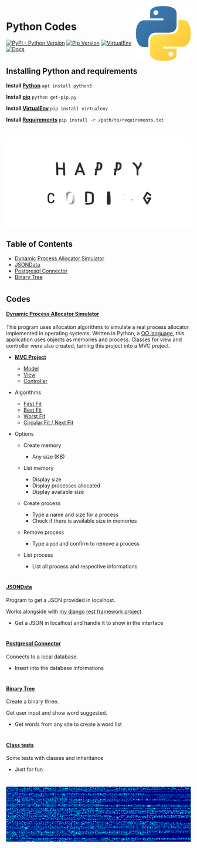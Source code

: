 <img align="right" width="150" height="150" src="/others/media/python_snake_logo.png">

# Python Codes

[![PyPI - Python Version](https://img.shields.io/pypi/pyversions/Django.svg)](https://www.python.org/downloads/) [![Pip Version](https://warehouse-camo.cmh1.psfhosted.org/cd7ef4975d71b4a87a35b3c01b5b1ec8481c4549/68747470733a2f2f696d672e736869656c64732e696f2f707970692f762f7069702e737667)](https://pypi.org/project/pip/) [![VirtualEnv](https://img.shields.io/badge/virtualenv-16.0.0-blue.svg)](https://virtualenv.pypa.io/en/stable/changes/#id1) [![Docs](https://img.shields.io/badge/docs-check%20out-brightgreen.svg)](https://docs.python.org/3/)

# 

## Installing Python and requirements

**Install [Python](https://www.python.org/)** `apt install python3`

**Install [pip](https://pypi.org/project/pip/)** `python get-pip.py`

**Install [VirtualEnv](https://virtualenv.pypa.io/en/stable/)** `pip install virtualenv`

**Install [Requirements](requirements.txt)** `pip install -r /path/to/requirements.txt`

# 

# <img align="center" width="887" height="250" src="/others/media/coding.gif">


## Table of Contents

   * [Dynamic Process Allocator Simulator](#dynamic-process-allocator-simulator)
   * [JSONData](#jsondata)
   * [Postgresql Connector](#postgresql-connector)
   * [Binary Tree](#binary-tree)

# 

## Codes

#### [Dynamic Process Allocator Simulator](https://github.com/eduschadesoares/pythonCodes/tree/master/pythonCodes/Dynamic%20Process%20Allocator%20Simulator)
  This program uses allocation algorithms to simulate a real process allocator implemented in operating systems. Written in Python, a [OO language](https://docs.python.org/3.3/tutorial/classes.html#classes), this application uses objects as memories and process. Classes for view and controller were also created, turning this project into a MVC project.
  
  * **[MVC Project](https://developer.mozilla.org/en-US/docs/Web/Apps/Fundamentals/Modern_web_app_architecture/MVC_architecture)**
  	* [Model](https://github.com/eduschadesoares/pythonCodes/tree/master/pythonCodes/Dynamic%20Process%20Allocator%20Simulator/model)
  	* [View](https://github.com/eduschadesoares/pythonCodes/tree/master/pythonCodes/Dynamic%20Process%20Allocator%20Simulator/view)
  	* [Controller](https://github.com/eduschadesoares/pythonCodes/tree/master/pythonCodes/Dynamic%20Process%20Allocator%20Simulator/controller)
  * Algorithms
	* [First Fit](https://github.com/eduschadesoares/pythonCodes/blob/62c110559557348dfca8e1a9f4d38172d00abcc9/pythonCodes/Dynamic%20Process%20Allocator%20Simulator/model/Memory.py#L85)
	* [Best Fit](https://github.com/eduschadesoares/pythonCodes/blob/62c110559557348dfca8e1a9f4d38172d00abcc9/pythonCodes/Dynamic%20Process%20Allocator%20Simulator/model/Memory.py#L116)
	* [Worst Fit](https://github.com/eduschadesoares/pythonCodes/blob/62c110559557348dfca8e1a9f4d38172d00abcc9/pythonCodes/Dynamic%20Process%20Allocator%20Simulator/model/Memory.py#L172)
	* [Circular Fit / Next Fit](https://github.com/eduschadesoares/pythonCodes/blob/62c110559557348dfca8e1a9f4d38172d00abcc9/pythonCodes/Dynamic%20Process%20Allocator%20Simulator/model/Memory.py#L231)
  * Options
  
  	* Create memory
        * Any size (KB)
    * List memory
        * Display size
        * Display processes allocated
        * Display available size

    * Create process
        * Type a name and size for a process
        * Check if there is available size in memories

    * Remove process
        * Type a `pid` and confirm to remove a process

    * List process
        * List all process and respective informations

# 

#### [JSONData](https://github.com/eduschadesoares/pythonCodes/tree/master/pythonCodes/JSONData)

Program to get a JSON provided in localhost.

Works alongside with [my django rest framework project](https://github.com/eduschadesoares/djangoMusicWebService).

* Get a JSON in localhost and handle it to show in the interface

# 


#### [Postgresql Connector](https://github.com/eduschadesoares/pythonCodes/tree/master/pythonCodes/Postgresql%20Connection)
Connects to a local database.

* Insert into the database informations

#

#### [Binary Tree](https://github.com/eduschadesoares/pythonCodes/tree/master/pythonCodes/Binary%20Tree)
Create a binary three.

Get user input and show word suggested.

* Get words from any site to create a word list

# 

#### [Class tests](https://github.com/eduschadesoares/pythonCodes/tree/master/pythonCodes/Classes)

Some tests with classes and inheritance

* Just for fun

# 

# <img align="center" width="887" height="150" src="/others/media/bluescreen.gif">
